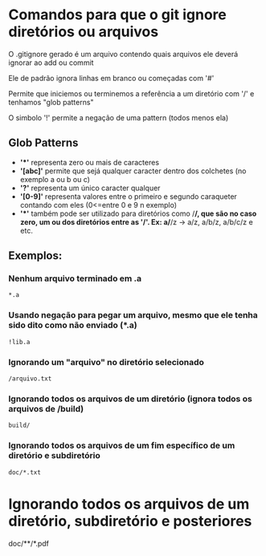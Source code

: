 # Comandos para que o git ignore diretórios ou arquivos
O .gitignore gerado é um arquivo contendo quais arquivos ele deverá ignorar ao add ou commit

Ele de padrão ignora linhas em branco ou começadas com '#'

Permite que iniciemos ou terminemos a referência a um diretório com '/' e tenhamos "glob patterns" 

O simbolo '!' permite a negação de uma pattern (todos menos ela)

## Glob Patterns
* **'*'** representa zero ou mais de caracteres
* **'[abc]'** permite que sejá qualquer caracter dentro dos colchetes (no exemplo a ou b ou c)
* **'?'** representa um único caracter qualquer
* **'[0-9]'** representa valores entre o primeiro e segundo caraqueter contando com eles (0<=entre 0 e 9 n exemplo)
* **'*'** também pode ser utilizado para diretórios como /**/, que são no caso zero, um ou dos diretórios entre as '/'. Ex: a/**/z -> a/z, a/b/z, a/b/c/z e etc.

## Exemplos:

### Nenhum arquivo terminado em .a
``*.a``

### Usando negação para pegar um arquivo, mesmo que ele tenha sido dito como não enviado (*.a)
`!lib.a`

### Ignorando um "arquivo" no diretório selecionado
`/arquivo.txt`

### Ignorando todos os arquivos de um diretório (ignora todos os arquivos de /build)
`build/`

### Ignorando todos os arquivos de um fim específico de um diretório e subdiretório
`doc/*.txt`

# Ignorando todos os arquivos de um diretório, subdiretório e posteriores
doc/**/*.pdf
 
